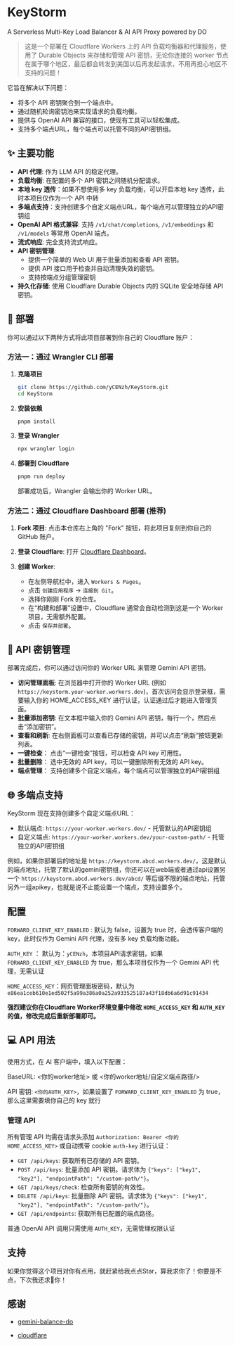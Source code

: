 # KeyStorm
A Serverless Multi-Key Load Balancer &amp; AI API Proxy powered by DO

> 这是一个部署在 Cloudflare Workers 上的 API 负载均衡器和代理服务，使用了 Durable Objects 来存储和管理 API 密钥，无论你连接的 worker 节点在属于哪个地区，最后都会转发到美国以后再发起请求，不用再担心地区不支持的问题！

它旨在解决以下问题：
*   将多个 API 密钥聚合到一个端点中。
*   通过随机轮询密钥池来实现请求的负载均衡。
*   提供与 OpenAI API 兼容的接口，使现有工具可以轻松集成。
*   支持多个端点URL，每个端点可以托管不同的API密钥组。

## ✨ 主要功能

*   **API 代理**: 作为 LLM API 的稳定代理。
*   **负载均衡**: 在配置的多个 API 密钥之间随机分配请求。
*   **本地 key 透传**：如果不想使用多 key 负载均衡，可以开启本地 key 透传，此时本项目仅作为一个 API 中转
*   **多端点支持**：支持创建多个自定义端点URL，每个端点可以管理独立的API密钥组
*   **OpenAI API 格式兼容**: 支持 `/v1/chat/completions`, `/v1/embeddings` 和 `/v1/models` 等常用 OpenAI 端点。
*   **流式响应**: 完全支持流式响应。
*   **API 密钥管理**:
    *   提供一个简单的 Web UI 用于批量添加和查看 API 密钥。
    *   提供 API 接口用于检查并自动清理失效的密钥。
    *   支持按端点分组管理密钥
*   **持久化存储**: 使用 Cloudflare Durable Objects 内的 SQLite 安全地存储 API 密钥。

## 🚀 部署

你可以通过以下两种方式将此项目部署到你自己的 Cloudflare 账户：

### 方法一：通过 Wrangler CLI 部署

1.  **克隆项目**
    ```bash
    git clone https://github.com/yCENzh/KeyStorm.git
    cd KeyStorm
    ```

2.  **安装依赖**
    ```bash
    pnpm install
    ```

3.  **登录 Wrangler**
    ```bash
    npx wrangler login
    ```

4.  **部署到 Cloudflare**
    ```bash
    pnpm run deploy
    ```
    部署成功后，Wrangler 会输出你的 Worker URL。

### 方法二：通过 Cloudflare Dashboard 部署 (推荐)

1.  **Fork 项目**: 点击本仓库右上角的 "Fork" 按钮，将此项目复刻到你自己的 GitHub 账户。

2.  **登录 Cloudflare**: 打开 [Cloudflare Dashboard](https://dash.cloudflare.com/)。

3.  **创建 Worker**:
    *   在左侧导航栏中，进入 `Workers & Pages`。
    *   点击 `创建应用程序` -> `连接到 Git`。
    *   选择你刚刚 Fork 的仓库。
    *   在“构建和部署”设置中，Cloudflare 通常会自动检测到这是一个 Worker 项目，无需额外配置。
    *   点击 `保存并部署`。

## 🔑 API 密钥管理

部署完成后，你可以通过访问你的 Worker URL 来管理 Gemini API 密钥。

*   **访问管理面板**: 在浏览器中打开你的 Worker URL (例如 `https://keystorm.your-worker.workers.dev`)，首次访问会显示登录框，需要输入你的 HOME_ACCESS_KEY 进行认证，认证通过后才能进入管理页面。
*   **批量添加密钥**: 在文本框中输入你的 Gemini API 密钥，每行一个，然后点击“添加密钥”。
*   **查看和刷新**: 在右侧面板可以查看已存储的密钥，并可以点击“刷新”按钮更新列表。
*   **一键检查**： 点击“一键检查”按钮，可以检查 API key 可用性。
*   **批量删除**： 选中无效的 API key，可以一键删除所有无效的 API key。
*   **端点管理**： 支持创建多个自定义端点，每个端点可以管理独立的API密钥组

## 🌐 多端点支持

KeyStorm 现在支持创建多个自定义端点URL：

*   默认端点: `https://your-worker.workers.dev/` - 托管默认的API密钥组
*   自定义端点: `https://your-worker.workers.dev/your-custom-path/` - 托管独立的API密钥组

例如，如果你部署后的地址是 `https://keystorm.abcd.workers.dev/`，这是默认的端点地址，托管了默认的gemini密钥组，你还可以在web端或者通过api设置另一个 `https://keystorm.abcd.workers.dev/abcd/` 等后缀不限的端点地址，托管另外一组apikey，也就是说不止能设置一个端点，支持设置多个。

## 配置

`FORWARD_CLIENT_KEY_ENABLED` : 默认为 false，设置为 true 时，会透传客户端的 key，此时仅作为 Gemini API 代理，没有多 key 负载均衡功能。

`AUTH_KEY` ： 默认为：`yCENzh`，本项目API请求密钥，如果 `FORWARD_CLIENT_KEY_ENABLED` 为 true，那么本项目仅作为一个 Gemini API 代理，无需认证

`HOME_ACCESS_KEY`：网页管理面板密码，默认为 `e86ea1ceb610e1ed502f5a99a386a0a252a933525187a43f18db6a6d91c91434`

**强烈建议你在Cloudflare Worker环境变量中修改 `HOME_ACCESS_KEY` 和 `AUTH_KEY` 的值，修改完成后重新部署即可。**

## 💻 API 用法

使用方式，在 AI 客户端中，填入以下配置：

BaseURL: <你的worker地址> 或 <你的worker地址/自定义端点路径/>

API 密钥: `<你的AUTH_KEY>`，如果设置了 `FORWARD_CLIENT_KEY_ENABLED` 为 true，那么这里需要填你自己的 key 就行

### 管理 API

所有管理 API 均需在请求头添加 `Authorization: Bearer <你的HOME_ACCESS_KEY>` 或自动携带 cookie `auth-key` 进行认证：

*   `GET /api/keys`: 获取所有已存储的 API 密钥。
*   `POST /api/keys`: 批量添加 API 密钥。请求体为 `{"keys": ["key1", "key2"], "endpointPath": "/custom-path/"}`。
*   `GET /api/keys/check`: 检查所有密钥的有效性。
*   `DELETE /api/keys`: 批量删除 API 密钥。请求体为 `{"keys": ["key1", "key2"], "endpointPath": "/custom-path/"}`。
*   `GET /api/endpoints`: 获取所有已配置的端点路径。

普通 OpenAI API 调用只需使用 `AUTH_KEY`，无需管理权限认证

## 支持

如果你觉得这个项目对你有点用，就赶紧给我点点Star，算我求你了！你要是不点，下次我还求🙏你！

## 感谢

- [gemini-balance-do](https://github.com/zaunist/gemini-balance-do)

- [cloudflare](https://www.cloudflare.com/)